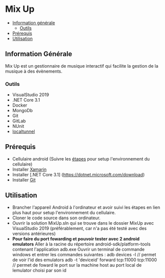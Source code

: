 # Mix Up

- [Information générale](#information-générale)
    - [Outils](#outils)
- [Prérequis](#prérequis)
- [Utilisation](#utilisation)


## Information Générale

Mix Up est un gestionnaire de musique interactif qui facilite la gestion de la musique à des évènements.

### Outils

- VisualStudio 2019
- .NET Core 3.1
- Docker
- MongoDb
- Git
- GitLab
- NUnit
- [localtunnel](https://github.com/localtunnel/localtunnel)

## Prérequis

- Cellulaire android (Suivre les [étapes](https://docs.microsoft.com/en-us/xamarin/android/get-started/installation/set-up-device-for-development) pour setup l'environnement du cellulaire)
- Installer [Xamarin](https://docs.microsoft.com/en-us/xamarin/get-started/installation/?pivots=windows)
- Installer [.NET Core 3.1] (https://dotnet.microsoft.com/download)
- Installer [Git](https://git-scm.com/downloads)


## Utilisation

- Brancher l'appareil Android à l'ordinateur et avoir suivi les étapes en lien plus haut pour setup l'environnement du cellulaire.
- Cloner le code source dans son ordinateur.
- Ouvrir la solution MixUp.sln qui se trouve dans le dossier MixUp avec VisualStudio 2019 (préférablement, car n'a pas été testé avec des versions antérieures)
- **Pour faire du port fowarding et pouvoir tester avec 2 android emulators**
Aller à la racine du répertoire android-sdk/platform-tools contenant l'application adb.exe
Ouvrir un terminal de commande windows et entrer les commandes suivantes :
adb devices -l // permet de voir l'id des emulators
adb -t 'deviceid' forward tcp:11000 tcp:11000 // permet de foward le port sur la machine host au port local de lemulator choisi par son id
